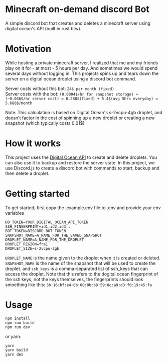 # Minecraft on-demand discord Bot

A simple discord bot that creates and deletes a minecraft server using digital ocean's API (built in rust btw).

# Motivation
While hosting a private minecraft server, I realized that me and my friends play on it for - at most - 5 hours per day. And sometimes we would spend several days without logging in. This projects spins up and tears down the server on a digital ocean droplet using a discord bot command.

Server costs without this bot: ```24$ per month (fixed)```<br>
Server costs with the bot: ```(0.0004$/hr for snapshot storage) + (~0.036$/hr server cost) = 0.288$(fixed) + 5.4$(avg 5hrs everyday) = 5.688$/month```<br>

Note: This calculation is based on Digital Ocean's s-2vcpu-4gb droplet, and doesn't factor in the cost of spinning up a new droplet or creating a new snapshot (which typically costs 0.01$)

# How it works
This project uses the [Digital Ocean API](https://docs.digitalocean.com/reference/api/api-reference/) to create and delete droplets.
You can also use it to backup and restore the server state. In this project, we use Discord.js to create a discord bot with commands to start, backup and then delete a droplet.

# Getting started
To get started, first copy the .example.env file to .env and provide your env variables
```
DO_TOKEN=YOUR_DIGITAL_OCEAN_API_TOKEN
SSH_FINGERPRINT=id1,id2,id3..
BOT_TOKEN=DISCORD_BOT_TOKEN
SNAPSHOT_NAME=A_NAME_FOR_THE_SAVED_SNAPSHOT
DROPLET_NAME=A_NAME_FOR_THE_DROPLET
DROPLET_REGION=fra1
DROPLET_SIZE=s-2vcpu-2gb
```

`DROPLET_NAME` is the name given to the droplet when it is created or deleted. `SNAPSHOT_NAME` is the name of the snapshot that will be used to create the droplet. and `ssh_keys` is a comma-separated list of ssh_keys that can access the droplet. Note that this refers to the dogital ocean fingerprint of the ssh keys, not the keys themselves, the fingerprints should look smoething like this: `3b:16:bf:e4:8b:00:8b:b8:59:8c:a9:d3:f0:19:45:fa`

# Usage

```
npm install
npm run build
npm run dev
```

or yarn:
```
yarn
yarn build
yarn dev
```

